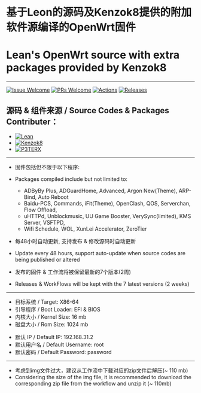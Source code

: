 # 基于Leon的源码及Kenzok8提供的附加软件源编译的OpenWrt固件
# Lean's OpenWrt source with extra packages provided by Kenzok8

----

[1]: https://img.shields.io/badge/Issue-Welcome-brightgreen
[2]: https://github.com/Neurotoxin0/OpenWrt/issues/new
[3]: https://img.shields.io/badge/PRs-Welcome-brightgreen
[4]: https://github.com/Neurotoxin0/OpenWrt/pulls
[5]: https://img.shields.io/github/workflow/status/Neurotoxin0/OpenWrt/Project%20Openwrt%20CL
[6]: https://github.com/Neurotoxin0/OpenWrt/actions
[7]: https://img.shields.io/github/v/release/Neurotoxin0/OpenWrt
[8]: https://github.com/Neurotoxin0/OpenWrt/releases

[![Issue Welcome][1]][2]
[![PRs Welcome][3]][4]
[![Actions][5]][6]
[![Releases][7]][8]

## 源码 & 组件来源 / Source Codes & Packages Contributer：
+ [![Lean](https://img.shields.io/badge/OpenWrt%20Source%20Code-Lean-brightgreen?style=flat-square&logo=appveyor)](https://github.com/coolsnowwolf/lede) 
+ [![Kenzok8](https://img.shields.io/badge/OpenWrt%20Extra%20Packages-Kenzok8-brightgreen?style=flat-square&logo=appveyor)](https://github.com/kenzok8/openwrt-packages) 
+ [![P3TERX](https://img.shields.io/badge/Github%20WorkFlow%20Auto%20Build-P3TERX-brightgreen?style=flat-square&logo=appveyor)](https://github.com/P3TERX/Actions-OpenWrt)

----

- 固件包括但不限于以下程序:
- Packages compiled include but not limited to: 
  + ADByBy Plus, ADGuardHome, Advanced, Argon New(Theme), ARP-Bind, Auto Reboot
  + Baidu-PCS, Commands, iFit(Theme), OpenClash, QOS, Serverchan, Flow Offload, 
  + uHTTPd, Unblockmusic, UU Game Booster, VerySync(limited), KMS Server, VSFTPD, 
  + Wifi Schedule, WOL, XunLei Accelerator, ZeroTier

- 每48小时自动更新, 支持发布 & 修改源码时自动更新
- Update every 48 hours, support auto-update when source codes are being published or altered

- 发布的固件 & 工作流将被保留最新的7个版本(2周)
- Releases & WorkFlows will be kept with the 7 latest versions (2 weeks)

----

- 目标系统 / Target: X86-64
- 引导程序 / Boot Loader: EFI & BIOS
- 内核大小 / Kernel Size: 16 mb
- 磁盘大小 / Rom Size: 1024 mb
+ 默认 IP / Default IP: 192.168.31.2
+ 默认用户名 / Default Username: root
+ 默认密码 / Default Password: password

----
- 考虑到img文件过大，建议从工作流中下载对应的zip文件后解压(~ 110 mb) 
- Considering the size of the img file, it is recommended to download the corresponding zip file from the workflow and unzip it (~ 110mb)
